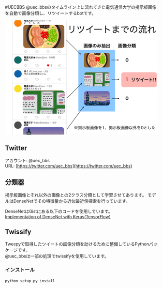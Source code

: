 #UECBBS
@uec\_bbsのタイムライン上に流れてきた電気通信大学の掲示板画像を自動で画像分類し、リツイートするbotです。 

![リツイートまでの流れ](./images/classification.png)

## Twitter
アカウント: @uec\_bbs  
URL: [https://twitter.com/uec_bbs](https://twitter.com/uec_bbs)

## 分類器
掲示板画像とそれ以外の画像との2クラス分類として学習させてあります。
モデルはDenseNetでその特徴量から近似最近傍探索を行っています。

DenseNetはGistにある以下のコードを使用しています。  
[Implementation of DenseNet with Keras(TensorFlow)](https://gist.github.com/A03ki/27ec0cec5aed24c335dcd463350b5041)

## Twissify
Tweepyで取得したツイートの画像分類を助けるために整備しているPythonパッケージです。  
@uec\_bbsは一部の処理でtwissifyを使用しています。

### インストール

```
python setup.py install
```

